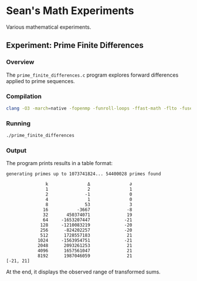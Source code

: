 # Sean's Math Experiments

Various mathematical experiments.

## Experiment: Prime Finite Differences

### Overview

The `prime_finite_differences.c` program explores forward differences applied to prime sequences.

### Compilation

```sh
clang -O3 -march=native -fopenmp -funroll-loops -ffast-math -flto -fuse-ld=gold prime_finite_differences.c -o p -lm
```

### Running

```sh
./prime_finite_differences
```

### Output

The program prints results in a table format:

```
generating primes up to 1073741824... 54400028 primes found

               k               Δ               ∂
               1               2               1
               2              -1               0
               4               1               0
               8              53               3
              16           -3667              -8
              32       450374071              19
              64     -1653207447             -21
             128     -1210083219             -20
             256      -824202257             -20
             512      1728557183              21
            1024     -1563954751             -21
            2048      2093261253              21
            4096      1657561047              21
            8192      1987046059              21
[-21, 21]
```

At the end, it displays the observed range of transformed sums.
